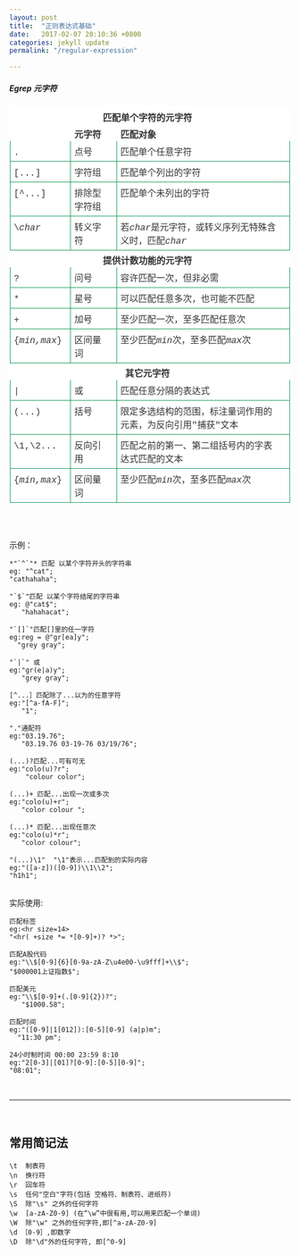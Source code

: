 ```yaml
---
layout: post
title:  "正则表达式基础"
date:   2017-02-07 20:10:36 +0800
categories: jekyll update
permalink: "/regular-expression"

---
```


##### Egrep 元字符
<style type="text/css">
table {
margin-top:10px;
border-collapse:collapse;
border:1px solid #ffffff;
width:100%;
}

th {
vertical-align:baseline;
padding:5px 15px 0px 6px;
background-color:#ffffff;
border:1px solid #ffffff;
text-align:left;
color: #333333;
}

td {
vertical-align:text-top;
padding:6px 15px 6px 6px;
background-color:#ffffff;
border:1px solid #159957;
color: #333333;
font-family: courier new;
}
</style>

<table>
<tr>
<th colspan="3" style="text-align: center">匹配单个字符的元字符</th>
</tr>
<tr>
<th></th>
<th>元字符</th>
<th>匹配对象</th>
</tr>
<tr>
<td>.</td>
<td>点号</td>
<td>匹配单个任意字符</td>
</tr>
<tr>
<td>[...]</td>
<td>字符组</td>
<td>匹配单个列出的字符</td>
</tr>
<tr>
<td>[^...]</td>
<td>排除型字符组</td>
<td>匹配单个未列出的字符</td>
</tr>
<tr>
<td>\<i>char</i></td>
<td>转义字符</td>
<td>若<i>char</i>是元字符，或转义序列无特殊含义时，匹配<i>char</i></td>
</tr>
<tr>
<th colspan="3" style="text-align: center">提供计数功能的元字符</th>
</tr>
<tr>
<td>?</td>
<td>问号</td>
<td>容许匹配一次，但非必需</td>
</tr>
<tr>
<td>*</td>
<td>星号</td>
<td>可以匹配任意多次，也可能不匹配</td>
</tr>
<tr>
<td>+</td>
<td>加号</td>
<td>至少匹配一次，至多匹配任意次</td>
</tr>
<tr>
<td>{<i>min,max</i>}</td>
<td>区间量词</td>
<td>至少匹配<i>min</i>次，至多匹配<i>max</i>次</td>
</tr>
<tr>
<th colspan="3" style="text-align: center">其它元字符</th>
</tr>
<tr>
<td>|</td>
<td>或</td>
<td>匹配任意分隔的表达式</td>
</tr>
<tr>
<td>(...)</td>
<td>括号</td>
<td>限定多选结构的范围，标注量词作用的元素，为反向引用"捕获"文本</td>
</tr>
<tr>
<td>\1,\2...</td>
<td>反向引用</td>
<td>匹配之前的第一、第二组括号内的字表达式匹配的文本</td>
</tr>
<tr>
<td>{<i>min,max</i>}</td>
<td>区间量词</td>
<td>至少匹配<i>min</i>次，至多匹配<i>max</i>次</td>
</tr>
</table>  

<br />

<br />

示例：

    *"`^`"* 匹配 以某个字符开头的字符串
    eg: "^cat";
    "cathahaha";

    "`$`"匹配 以某个字符结尾的字符串
    eg: @"cat$";
       "hahahacat";

    "`[]`"匹配[]里的任一字符
    eg:reg = @"gr[ea]y";
      "grey gray";

    "`|`" 或
    eg:"gr(e|a)y";
       "grey gray";

    [^...］匹配除了...以为的任意字符
    eg:"[^a-fA-F]";
       "1";

    "."通配符
    eg:"03.19.76";
       "03.19.76 03-19-76 03/19/76";

    (...)?匹配...可有可无
    eg:"colo(u)?r";
        "colour color";

    (...)+ 匹配...出现一次或多次
    eg:"colo(u)+r";
       "color colour ";

    (...)* 匹配...出现任意次
    eg:"colo(u)*r";
       "color colour";

    "(...)\1"  "\1"表示...匹配到的实际内容
    eg:"([a-z])([0-9])\\1\\2";
    "h1h1";

<br />
实际使用:

    匹配标签
    eg:<hr size=14>
    "<hr( +size *= *[0-9]+)? *>";

    匹配A股代码
    eg:"\\$[0-9]{6}[0-9a-zA-Z\u4e00-\u9fff]+\\$";
    "$000001上证指数$";

    匹配美元
    eg:"\\$[0-9]+(.[0-9]{2})?";
       "$1000.58";

    匹配时间
    eg:"([0-9]|1[012]):[0-5][0-9] (a|p)m";
      "11:30 pm";

    24小时制时间 00:00 23:59 8:10
    eg:"2[0-3]|[01]?[0-9]:[0-5][0-9]";
    "08:01";

<br />

----

<br />

## 常用简记法
    \t  制表符
    \n  换行符
    \r  回车符
    \s  任何"空白"字符(包括 空格符、制表符、进纸符)
    \S  除"\s" 之外的任何字符
    \w  [a-zA-Z0-9] (在“\w”中很有用,可以用来匹配一个单词)
    \W  除"\w" 之外的任何字符,即[^a-zA-Z0-9]
    \d ［0-9］,即数字
    \D  除"\d"外的任何字符, 即[^0-9]




